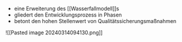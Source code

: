 - eine Erweiterung des [[Wasserfallmodell]]s
- gliedert den Entwicklungsprozess in Phasen
- betont den hohen Stellenwert von Qualitätssicherungsmaßnahmen

![[Pasted image 20240314094130.png]]